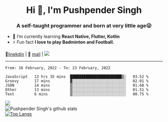 <h1 align="center">Hi 👋, I'm Pushpender Singh</h1>
<h3 align="center">A self-taught programmer and born at very little age😜</h3>

- 🌱 I’m currently learning **React Native, Flutter, Kotlin**
- ⚡ Fun fact **I love to play Badminton and Football.**

👔[linekdin](https://www.linkedin.com/in/pushpender-singh-240061202/) | 📧 [mail](mailto:pushpendersingh@p2devs.com) | ![](https://komarev.com/ghpvc/?username=pushpender-singh-ap&color=blue)


---

<!--START_SECTION:waka-->
```text
From: 16 February, 2022 - To: 23 February, 2022

JavaScript   13 hrs 35 mins  ███████████████████████▒░   93.52 % 
Groovy       17 mins         ▓░░░░░░░░░░░░░░░░░░░░░░░░   02.01 % 
JSON         14 mins         ▒░░░░░░░░░░░░░░░░░░░░░░░░   01.68 % 
Other        13 mins         ▒░░░░░░░░░░░░░░░░░░░░░░░░   01.51 % 
Text         6 mins          ▒░░░░░░░░░░░░░░░░░░░░░░░░   00.75 % 
```
<!--END_SECTION:waka-->

<img align="left" src="https://github-readme-streak-stats.herokuapp.com/?user=pushpender-singh-ap&theme=dark" /></br>
![Pushpender Singh's github stats](https://github-readme-stats.vercel.app/api?username=pushpender-singh-ap&show_icons=true&theme=radical&count_private=true)</br>
[![Top Langs](https://github-readme-stats.vercel.app/api/top-langs/?username=pushpender-singh-ap&theme=radical)](https://github.com/pushpender-singh-ap/github-readme-stats)
